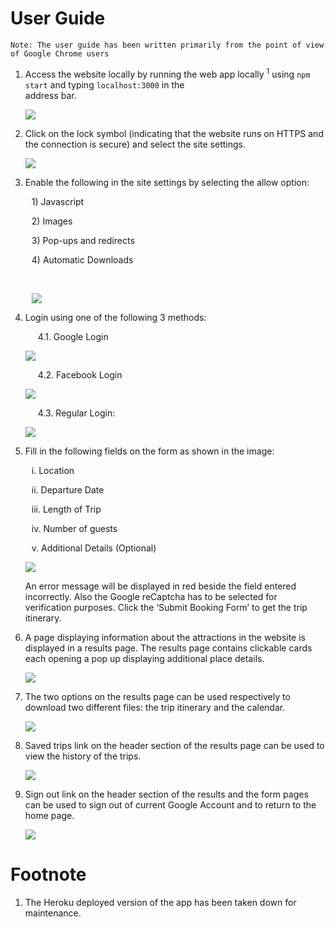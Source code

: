 # User Guide     
    
    Note: The user guide has been written primarily from the point of view of Google Chrome users

1.  Access the website locally by running the web app locally <sup>1</sup> using `npm start` and typing `localhost:3000` in the   
    address bar.
    <p><img src="../public/images/screenshots/first_point.jpg"></p>

2.  Click on the lock symbol (indicating that the website runs on HTTPS and the connection is secure) and select
    the site settings.
    <p> <img src="../public/images/screenshots/second_point.jpg"> </p>

3.  Enable the following in the site settings by selecting the allow option: <br>
    <p style="margin-left: 10px"> 1) Javascript </p>
    <p style="margin-left: 10px"> 2) Images </p>
    <p style="margin-left: 10px"> 3) Pop-ups and redirects </p>
    <p style="margin-left: 10px"> 4) Automatic Downloads </p><br>
    <p style="margin-left: 10px"><img src="../public/images/screenshots/third_point.jpg"></p>

4.  Login using one of the following 3 methods:
    <p style="margin-left:20px;"> 4.1. Google Login </p>
    <p><img src="../public/images/screenshots/google.jpg"></p>
    <p style="margin-left:20px;"> 4.2. Facebook Login </p>
    <p><img src="../public/images/screenshots/facebook.jpg"></p>
    <p style="margin-left:20px;"> 4.3. Regular Login: </p>
    <p><img src="../public/images/screenshots/regular_login.jpg"></p>
    
    
5.  Fill in the following fields on the form as shown in the image: 
     <p style="margin-left: 10px"> i. Location </p>
     <p style="margin-left: 10px">ii. Departure Date</p>
     <p style="margin-left: 10px">iii. Length of Trip</p>
     <p style="margin-left: 10px">iv. Number of guests</p>
     <p style="margin-left: 10px">v. Additional Details (Optional)</p>
     
     <p><img src="../public/images/screenshots/form.jpg"></p>

    An error message will be displayed in red beside the field entered incorrectly. Also the Google reCaptcha has to be selected for verification purposes. Click the ‘Submit Booking Form’ to get the trip itinerary.

6.  A page displaying information about the attractions in the website is displayed in a results page. The results page contains clickable cards each opening a pop up displaying additional place details.

    <p><img src="../public/images/screenshots/attractions.jpg"></p>
    
7.  The two options on the results page can be used respectively to download two different files: the trip itinerary and the calendar.

    <p><img src="../public/images/screenshots/result.jpg"></p>
    
8.  Saved trips link on the header section of the results page can be used to view the history of the trips.

    <p><img src="../public/images/screenshots/saved_trips.jpg"></p>

9.  Sign out link on the header section of the results and the form pages can be used to sign out of current Google Account and to return to the home page.

    <p><img src="../public/images/screenshots/sign_out.jpg"></p>

# Footnote
1. The Heroku deployed version of the app has been taken down for maintenance.